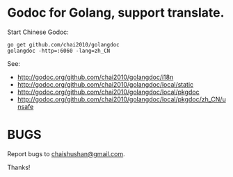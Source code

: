 # Godoc for Golang, support translate.

Start Chinese Godoc:

	go get github.com/chai2010/golangdoc
	golangdoc -http=:6060 -lang=zh_CN

See:

- http://godoc.org/github.com/chai2010/golangdoc/i18n
- http://godoc.org/github.com/chai2010/golangdoc/local/static
- http://godoc.org/github.com/chai2010/golangdoc/local/pkgdoc
- http://godoc.org/github.com/chai2010/golangdoc/local/pkgdoc/zh_CN/unsafe


# BUGS

Report bugs to chaishushan@gmail.com.

Thanks!
